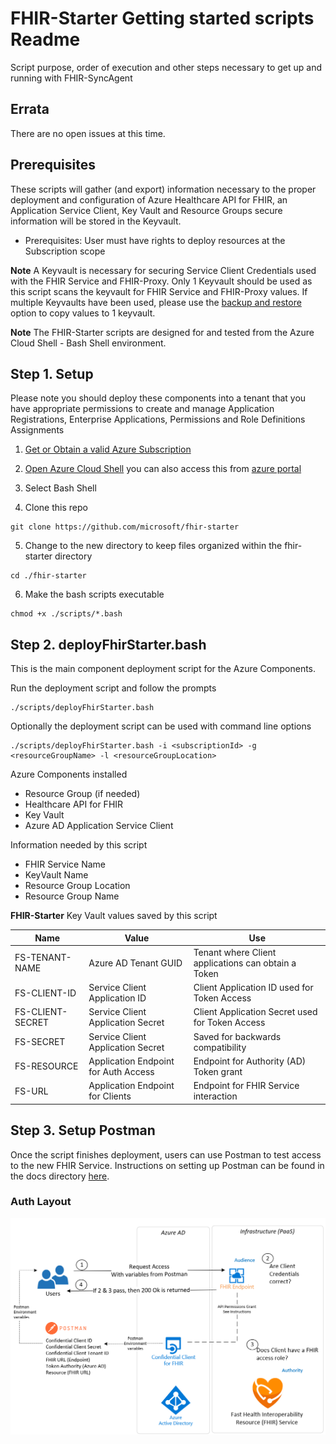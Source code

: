 # FHIR-Starter Getting started scripts Readme
Script purpose, order of execution and other steps necessary to get up and running with FHIR-SyncAgent

## Errata 
There are no open issues at this time. 

## Prerequisites 

These scripts will gather (and export) information necessary to the proper deployment and configuration of Azure Healthcare API for FHIR, an Application Service Client, Key Vault and Resource Groups secure information will be stored in the Keyvault.  
 - Prerequisites:  User must have rights to deploy resources at the Subscription scope 

__Note__
A Keyvault is necessary for securing Service Client Credentials used with the FHIR Service and FHIR-Proxy.  Only 1 Keyvault should be used as this script scans the keyvault for FHIR Service and FHIR-Proxy values. If multiple Keyvaults have been used, please use the [backup and restore](https://docs.microsoft.com/en-us/azure/key-vault/general/backup?tabs=azure-cli) option to copy values to 1 keyvault.

__Note__ The FHIR-Starter scripts are designed for and tested from the Azure Cloud Shell - Bash Shell environment.

## Step 1. Setup 
Please note you should deploy these components into a tenant that you have appropriate permissions to create and manage Application Registrations, Enterprise Applications, Permissions and Role Definitions Assignments

1. [Get or Obtain a valid Azure Subscription](https://azure.microsoft.com/en-us/free/)

2. [Open Azure Cloud Shell](https://shell.azure.com) you can also access this from [azure portal](https://portal.azure.com)

3. Select Bash Shell 

4. Clone this repo 
```azurecli
git clone https://github.com/microsoft/fhir-starter
```
5. Change to the new directory to keep files organized within the fhir-starter directory
```azurecli
cd ./fhir-starter
```
6. Make the bash scripts executable
```azurecli
chmod +x ./scripts/*.bash
``` 

## Step 2.  deployFhirStarter.bash
This is the main component deployment script for the Azure Components.    

Run the deployment script and follow the prompts
```azurecli
./scripts/deployFhirStarter.bash 
```

Optionally the deployment script can be used with command line options 
```azurecli
./scripts/deployFhirStarter.bash -i <subscriptionId> -g <resourceGroupName> -l <resourceGroupLocation> 
```


Azure Components installed 
 - Resource Group (if needed)
 - Healthcare API for FHIR 
 - Key Vault 
 - Azure AD Application Service Client 

Information needed by this script 
 - FHIR Service Name
 - KeyVault Name 
 - Resource Group Location 
 - Resource Group Name 

__FHIR-Starter__ Key Vault values saved by this script 

Name              | Value                                | Use             
------------------|--------------------------------------|---------------------------------
FS-TENANT-NAME    | Azure AD Tenant GUID                 | Tenant where Client applications can obtain a Token 
FS-CLIENT-ID      | Service Client Application ID        | Client Application ID used for Token Access  
FS-CLIENT-SECRET  | Service Client Application Secret    | Client Application Secret used for Token Access                    
FS-SECRET         | Service Client Application Secret    | Saved for backwards compatibility  
FS-RESOURCE       | Application Endpoint for Auth Access | Endpoint for Authority (AD) Token grant  
FS-URL            | Application Endpoint for Clients     | Endpoint for FHIR Service interaction 



## Step 3.  Setup Postman
Once the script finishes deployment, users can use Postman to test access to the new FHIR Service.  Instructions on setting up Postman can be found in the docs directory [here](../docs/postman.md).

### Auth Layout

![auth](../docs/images/architecture/starter_auth.png)